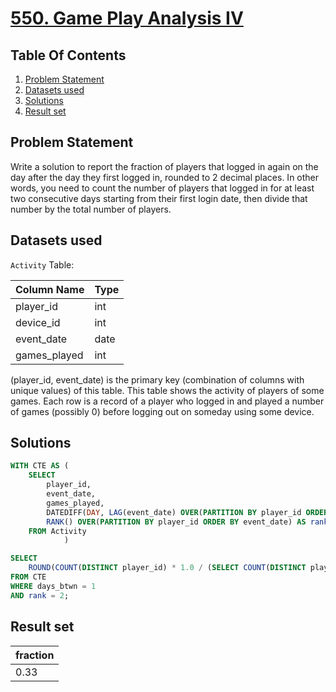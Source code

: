 # [550. Game Play Analysis IV](https://leetcode.com/problems/game-play-analysis-iv/description/)

## Table Of Contents
1. [Problem Statement]()
2. [Datasets used]()
3. [Solutions]()
4. [Result set]()

## Problem Statement

Write a solution to report the fraction of players that logged in again on the day after the day they first logged in, rounded to 2 decimal places. In other words, you need to count the number of players that logged in for at least two consecutive days starting from their first login date, then divide that number by the total number of players.

## Datasets used

```Activity``` Table:

| Column Name  | Type    |
| ------------ | ------- |
| player_id    | int     |
| device_id    | int     |
| event_date   | date    |
| games_played | int     |

(player_id, event_date) is the primary key (combination of columns with unique values) of this table.
This table shows the activity of players of some games.
Each row is a record of a player who logged in and played a number of games (possibly 0) before logging out on someday using some device.

## Solutions

```sql
WITH CTE AS (
    SELECT
        player_id,
        event_date,
        games_played,
        DATEDIFF(DAY, LAG(event_date) OVER(PARTITION BY player_id ORDER BY event_date), event_date) AS days_btwn,
        RANK() OVER(PARTITION BY player_id ORDER BY event_date) AS rank
    FROM Activity
            )

SELECT
    ROUND(COUNT(DISTINCT player_id) * 1.0 / (SELECT COUNT(DISTINCT player_id) FROM Activity), 2) AS fraction
FROM CTE
WHERE days_btwn = 1
AND rank = 2; 
```

## Result set

| fraction |
| -------- |
| 0.33     |